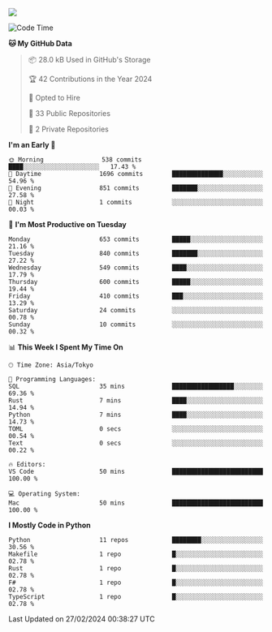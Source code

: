 ![](https://komarev.com/ghpvc/?username=kitagawa-hr)

<!--START_SECTION:waka-->
![Code Time](http://img.shields.io/badge/Code%20Time-792%20hrs%2011%20mins-blue)

**🐱 My GitHub Data** 

> 📦 28.0 kB Used in GitHub's Storage 
 > 
> 🏆 42 Contributions in the Year 2024
 > 
> 💼 Opted to Hire
 > 
> 📜 33 Public Repositories 
 > 
> 🔑 2 Private Repositories 
 > 
**I'm an Early 🐤** 

```text
🌞 Morning                538 commits         ████░░░░░░░░░░░░░░░░░░░░░   17.43 % 
🌆 Daytime                1696 commits        ██████████████░░░░░░░░░░░   54.96 % 
🌃 Evening                851 commits         ███████░░░░░░░░░░░░░░░░░░   27.58 % 
🌙 Night                  1 commits           ░░░░░░░░░░░░░░░░░░░░░░░░░   00.03 % 
```
📅 **I'm Most Productive on Tuesday** 

```text
Monday                   653 commits         █████░░░░░░░░░░░░░░░░░░░░   21.16 % 
Tuesday                  840 commits         ███████░░░░░░░░░░░░░░░░░░   27.22 % 
Wednesday                549 commits         ████░░░░░░░░░░░░░░░░░░░░░   17.79 % 
Thursday                 600 commits         █████░░░░░░░░░░░░░░░░░░░░   19.44 % 
Friday                   410 commits         ███░░░░░░░░░░░░░░░░░░░░░░   13.29 % 
Saturday                 24 commits          ░░░░░░░░░░░░░░░░░░░░░░░░░   00.78 % 
Sunday                   10 commits          ░░░░░░░░░░░░░░░░░░░░░░░░░   00.32 % 
```


📊 **This Week I Spent My Time On** 

```text
🕑︎ Time Zone: Asia/Tokyo

💬 Programming Languages: 
SQL                      35 mins             █████████████████░░░░░░░░   69.36 % 
Rust                     7 mins              ████░░░░░░░░░░░░░░░░░░░░░   14.94 % 
Python                   7 mins              ████░░░░░░░░░░░░░░░░░░░░░   14.73 % 
TOML                     0 secs              ░░░░░░░░░░░░░░░░░░░░░░░░░   00.54 % 
Text                     0 secs              ░░░░░░░░░░░░░░░░░░░░░░░░░   00.22 % 

🔥 Editors: 
VS Code                  50 mins             █████████████████████████   100.00 % 

💻 Operating System: 
Mac                      50 mins             █████████████████████████   100.00 % 
```

**I Mostly Code in Python** 

```text
Python                   11 repos            ████████░░░░░░░░░░░░░░░░░   30.56 % 
Makefile                 1 repo              █░░░░░░░░░░░░░░░░░░░░░░░░   02.78 % 
Rust                     1 repo              █░░░░░░░░░░░░░░░░░░░░░░░░   02.78 % 
F#                       1 repo              █░░░░░░░░░░░░░░░░░░░░░░░░   02.78 % 
TypeScript               1 repo              █░░░░░░░░░░░░░░░░░░░░░░░░   02.78 % 
```




 Last Updated on 27/02/2024 00:38:27 UTC
<!--END_SECTION:waka-->

